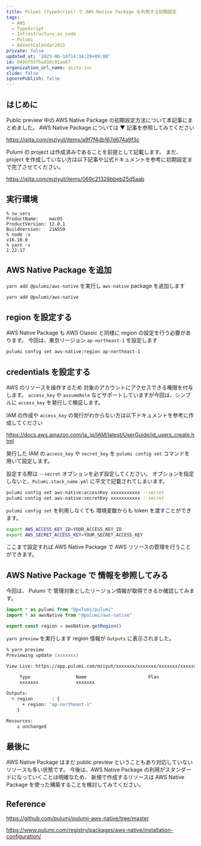 ```yaml
---
title: Pulumi (TypeScript) で AWS Native Package を利用する初期設定
tags:
  - AWS
  - TypeScript
  - Infrastructure_as_code
  - Pulumi
  - AdventCalendar2021
private: false
updated_at: '2023-06-16T14:34:28+09:00'
id: 049df55f5ad16c81aa6f
organization_url_name: qiita-inc
slide: false
ignorePublish: false
---
```


## はじめに

Public preview 中の AWS Native Package の初期設定方法について本記事にまとめました。
AWS Native Package については ▼ 記事を参照してみてください

https://qiita.com/mziyut/items/a9f7f4db167d674a9f3c

Pulumi の project は作成済みであることを前提として記載します。
まだ、 project を作成していない方は以下記事や公式ドキュメントを参考に初期設定まで完了させてください。

https://qiita.com/mziyut/items/069c21328bbeb25d5aab

## 実行環境

```console
% sw_vers
ProductName:	macOS
ProductVersion:	12.0.1
BuildVersion:	21A559
% node -v
v16.10.0
% yarn -v
1.22.17
```

## AWS Native Package を追加

`yarn add @pulumi/aws-native` を実行し `aws-native` package を追加します

```zsh
yarn add @pulumi/aws-native
```

## region を設定する

AWS Native Package も AWS Classic と同様に region の設定を行う必要があります。
今回は、東京リージョン `ap-northeast-1` を設定します

```zsh
pulumi config set aws-native:region ap-northeast-1
```

## credentials を設定する

AWS のリソースを操作するため 対象のアカウントにアクセスできる権限を付与します。
`access_key` や `assumeRole` などサポートしていますが今回は、シンプルに `access_key` を発行して検証します。

IAM の作成や `access_key` の発行がわからない方は以下ドキュメントを参考に作成してください

https://docs.aws.amazon.com/ja_jp/IAM/latest/UserGuide/id_users_create.html

発行した IAM の `access_key` や `secret_key` を `pulumi config set` コマンドを用いて設定します。

設定する際は `--secret` オプションを必ず設定してください。
オプションを指定しないと、`Pulumi.stack_name.yml` に平文で記載されてしまいます。

```zsh
pulumi config set aws-native:accessKey xxxxxxxxxxx --secret
pulumi config set aws-native:secretKey xxxxxxxxxxx --secret
```

`pulumi config set` を利用しなくても 環境変数からも token を渡すことができます。

```zsh
export AWS_ACCESS_KEY_ID=YOUR_ACCESS_KEY_ID
export AWS_SECRET_ACCESS_KEY=YOUR_SECRET_ACCESS_KEY
```

ここまで設定すれば AWS Native Package で AWS リソースの管理を行うことができます。

## AWS Native Package で 情報を参照してみる

今回は、 Pulumi で 管理対象としたリージョン情報が取得できるか確認してみます。

```ts:index.ts
import * as pulumi from "@pulumi/pulumi"
import * as awsNative from "@pulumi/aws-native"

export const region = awsNative.getRegion()
```

`yarn preview` を実行します
region 情報が `Outputs` に表示されました。

```zsh
% yarn preview
Previewing update (xxxxxxx)

View Live: https://app.pulumi.com/mziyut/xxxxxxx/xxxxxxx/xxxxxxx/xxxxxxx-xxxxxxx-xxxxxxx-xxxxxxx-xxxxxxx

     Type                 Name                       Plan
     xxxxxxx              xxxxxxx

Outputs:
  + region       : {
      + region: "ap-northeast-1"
    }

Resources:
    x unchanged
```

## 最後に

AWS Native Package はまだ public preview ということもあり対応していないリソースも多い状態です。
今後は、AWS Native Package の利用がスタンダードになっていくことは明確なため、
新規で作成するリソースは AWS Native Package を使った構築することを検討してみてください。

## Reference

https://github.com/pulumi/pulumi-aws-native/tree/master

https://www.pulumi.com/registry/packages/aws-native/installation-configuration/
